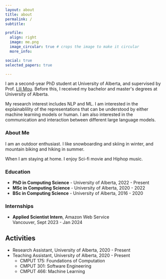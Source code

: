 ```yaml
---
layout: about
title: about
permalink: /
subtitle: 

profile:
  align: right
  image: me.png
  image_circular: true # crops the image to make it circular
  more_info: 

social: true
selected_papers: true

---
```


I am a second-year PhD student at University of Alberta, and supervised by Prof. [Lili Mou](https://lili-mou.github.io/). Before this, I received my bachelor and master's degrees at University of Alberta.

My research interest includes NLP and ML. I am interested in the explainablility of the representations that can be understood by either machine learning models or human. I am also interested in the communication and interaction between different large language models.

### About Me
I am an outdoor enthusiast. I like snowboarding and skiing in winter, and mountain biking and hiking in summer.

When I am staying at home. I enjoy Sci-fi movie and Hiphop music.

### Education

- **PhD in Computing Science** - University of Alberta, 2022 - Present
- **MSc in Computing Science** - University of Alberta, 2020 - 2022
- **BSc in Computing Science** - University of Alberta, 2016 - 2020


### Internships

- **Applied Scientist Intern**, Amazon Web Service  
  Vancouver, Sept 2023 - Jan 2024

## Activities

- Research Assistant, University of Alberta, 2020 - Present
- Teaching Assistant, University of Alberta, 2020 - Present  
  - CMPUT 175: Foundations of Computation  
  - CMPUT 301: Software Engineering  
  - CMPUT 466: Machine Learning